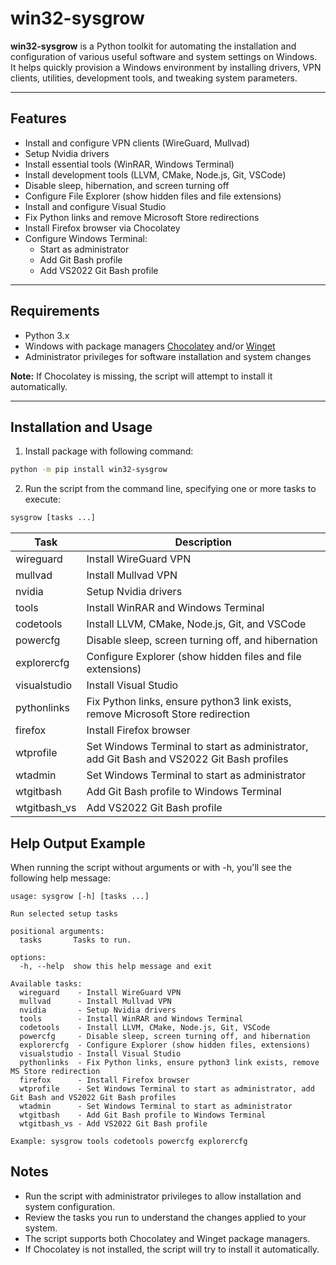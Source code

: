 # win32-sysgrow

**win32-sysgrow** is a Python toolkit for automating the installation and configuration of various useful software and system settings on Windows.  
It helps quickly provision a Windows environment by installing drivers, VPN clients, utilities, development tools, and tweaking system parameters.

---

## Features

- Install and configure VPN clients (WireGuard, Mullvad)
- Setup Nvidia drivers
- Install essential tools (WinRAR, Windows Terminal)
- Install development tools (LLVM, CMake, Node.js, Git, VSCode)
- Disable sleep, hibernation, and screen turning off
- Configure File Explorer (show hidden files and file extensions)
- Install and configure Visual Studio
- Fix Python links and remove Microsoft Store redirections
- Install Firefox browser via Chocolatey
- Configure Windows Terminal:
  - Start as administrator
  - Add Git Bash profile
  - Add VS2022 Git Bash profile

---

## Requirements

- Python 3.x
- Windows with package managers [Chocolatey](https://chocolatey.org/) and/or [Winget](https://learn.microsoft.com/en-us/windows/package-manager/winget/)
- Administrator privileges for software installation and system changes

**Note:** If Chocolatey is missing, the script will attempt to install it automatically.

---

## Installation and Usage

1. Install package with following command:

```bash
python -m pip install win32-sysgrow
```

2. Run the script from the command line, specifying one or more tasks to execute:

```bash
sysgrow [tasks ...]
```

| Task          | Description                                                                               |
| ------------- | ----------------------------------------------------------------------------------------- |
| wireguard     | Install WireGuard VPN                                                                     |
| mullvad       | Install Mullvad VPN                                                                       |
| nvidia        | Setup Nvidia drivers                                                                      |
| tools         | Install WinRAR and Windows Terminal                                                       |
| codetools     | Install LLVM, CMake, Node.js, Git, and VSCode                                             |
| powercfg      | Disable sleep, screen turning off, and hibernation                                        |
| explorercfg   | Configure Explorer (show hidden files and file extensions)                                |
| visualstudio  | Install Visual Studio                                                                     |
| pythonlinks   | Fix Python links, ensure python3 link exists, remove Microsoft Store redirection          |
| firefox       | Install Firefox browser                                                                   |
| wtprofile     | Set Windows Terminal to start as administrator, add Git Bash and VS2022 Git Bash profiles |
| wtadmin       | Set Windows Terminal to start as administrator                                            |
| wtgitbash     | Add Git Bash profile to Windows Terminal                                                  |
| wtgitbash\_vs | Add VS2022 Git Bash profile                                                               |


## Help Output Example

When running the script without arguments or with -h, you'll see the following help message:

```
usage: sysgrow [-h] [tasks ...]

Run selected setup tasks

positional arguments:
  tasks       Tasks to run.

options:
  -h, --help  show this help message and exit

Available tasks:
  wireguard    - Install WireGuard VPN
  mullvad      - Install Mullvad VPN
  nvidia       - Setup Nvidia drivers
  tools        - Install WinRAR and Windows Terminal
  codetools    - Install LLVM, CMake, Node.js, Git, VSCode
  powercfg     - Disable sleep, screen turning off, and hibernation
  explorercfg  - Configure Explorer (show hidden files, extensions)
  visualstudio - Install Visual Studio
  pythonlinks  - Fix Python links, ensure python3 link exists, remove MS Store redirection
  firefox      - Install Firefox browser
  wtprofile    - Set Windows Terminal to start as administrator, add Git Bash and VS2022 Git Bash profiles
  wtadmin      - Set Windows Terminal to start as administrator
  wtgitbash    - Add Git Bash profile to Windows Terminal
  wtgitbash_vs - Add VS2022 Git Bash profile

Example: sysgrow tools codetools powercfg explorercfg
```

## Notes

- Run the script with administrator privileges to allow installation and system configuration.
- Review the tasks you run to understand the changes applied to your system.
- The script supports both Chocolatey and Winget package managers.
- If Chocolatey is not installed, the script will try to install it automatically.

